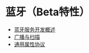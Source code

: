 # 蓝牙（Beta特性）

- [蓝牙服务开发概述](cj-bluetooth-overview.md)
- [广播与扫描](cj-ble-development-guide.md)
- [通用属性协议](cj-gatt-development-guide.md)